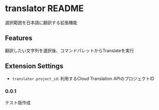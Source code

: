 # translator README

選択範囲を日本語に翻訳する拡張機能

## Features

翻訳したい文字列を選択後、コマンドパレットからTranslateを実行

## Extension Settings
* `translator.project_id`: 利用するCloud Translation APIのプロジェクトID 

### 0.0.1

テスト版作成
